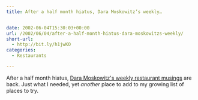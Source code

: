```yaml
---
title: After a half month hiatus, Dara Moskowitz’s weekly…


date: 2002-06-04T15:30:03+00:00
url: /2002/06/04/after-a-half-month-hiatus-dara-moskowitzs-weekly/
short-url:
  - http://bit.ly/h1jwKO
categories:
  - Restaurants

---
```

After a half month hiatus, <a href="http://www.citypages.com/databank/23/1121/article10432.asp">Dara Moskowitz's weekly restaurant musings</a> are back. Just what I needed, yet <i>another</i> place to add to my growing list of places to try.